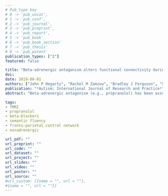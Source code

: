 ```yaml
---
# Pub_type key
# 0 -> 'pub_uncat',
# 1 -> 'pub_conf',
# 2 -> 'pub_journal',
# 3 -> 'pub_preprint',
# 4 -> 'pub_report',
# 5 -> 'pub_book'
# 6 -> 'pub_book_section'
# 7 -> 'pub_thesis'
# 8 -> 'pub_patent'
publication_types: ["2"]
featured: false

title: "Beta-adrenergic antagonism alters functional connectivity during associative processing in a preliminary study of individuals with and without autism"
doi: 
date: 2019-08-01
authors: ["John P Hegarty", "Rachel M Zamzow", "Bradley J Ferguson", "Shawn E Christ", "Eric C Porges", "Jeffrey D Johnson", "David Q Beversdorf"]
publication: "*Autism: International Journal of Research and Practice*"
abstract: "Beta-adrenergic antagonism (e.g., propranolol) has been associated with cognitive/behavioral benefits following stress-induced impairments and for some cognitive/behavioral domains in individuals with autism spectrum disorder (ASD). In this preliminary investigation, we examined whether the benefits of propranolol are associated with functional properties in the brain. Adolescents/adults (mean age=22.54) with (n=13) and without ASD (n=13) attended three sessions in which propranolol, nadolol (beta-adrenergic antagonist that does not cross the blood-brain barrier), or placebo were administered before a semantic fluency task during fMRI. Autonomic nervous system (ANS) measures and functional connectivity between language/associative processing regions and within the fronto-parietal control (FPC), dorsal attention (DAN), and default mode (DMN) networks were examined. Propranolol was associated with improved semantic fluency performance, which was correlated with baseline resting heartrate. Propranolol also altered network efficiency of regions associated with semantic processing and in an exploratory analysis reduced functional differences in the FPC in individuals with ASD. Thus, the cognitive benefits from beta-adrenergic antagonism may be generally associated with improved information processing in the brain in domain-specific networks, but individuals with ASD may also benefit from additional improvements in domain-general networks. The benefits from propranolol may also be able to be predicted from baseline ANS measures, which warrants further investigation."

tags: 
- fMRI
- propranolol
- beta-blockers
- semantic fluency
- fronto-parietal control network
- noradrenergic

url_pdf: ""
url_preprint: ""
url_code: ""
url_dataset: ""
url_project: ""
url_slides: ""
url_video: ""
url_poster: ""
url_source: ""
#url_custom: [{name = "", url = ""},
#{name = "", url = ""}]
---
```

